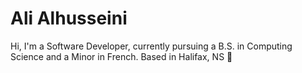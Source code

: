 # Ali Alhusseini

Hi, I'm a Software Developer, currently pursuing a B.S. in Computing Science and a Minor in French. Based in Halifax, NS 🐋

